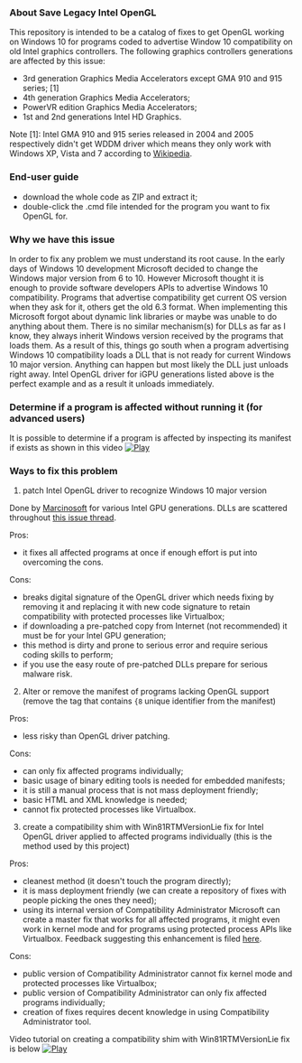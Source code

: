 ### About Save Legacy Intel OpenGL
This repository is intended to be a catalog of fixes to get OpenGL working on Windows 10 for programs coded to advertise Window 10 compatibility on old Intel graphics controllers. The following graphics controllers generations are affected by this issue:
- 3rd generation Graphics Media Accelerators except GMA 910 and 915 series; [1]
- 4th generation Graphics Media Accelerators;
- PowerVR edition Graphics Media Accelerators;
- 1st and 2nd generations Intel HD Graphics.

Note [1]: Intel GMA 910 and 915 series released in 2004 and 2005 respectively didn't get WDDM driver which means they only work with Windows XP, Vista and 7 according to [Wikipedia](https://en.wikipedia.org/wiki/List_of_Intel_graphics_processing_units#Third_generation).

### End-user guide
- download the whole code as ZIP and extract it;
- double-click the .cmd file intended for the program you want to fix OpenGL for.

### Why we have this issue
In order to fix any problem we must understand its root cause. In the early days of Windows 10 development Microsoft decided to change the Windows major version from 6 to 10. However Microsoft thought it is enough to provide software developers APIs to advertise Windows 10 compatibility. Programs that advertise compatibility get current OS version when they ask for it, others get the old 6.3 format. When implementing this Microsoft forgot about dynamic link libraries or maybe was unable to do anything about them. There is no similar mechanism(s) for DLLs as far as I know, they always inherit Windows version received by the programs that loads them. As a result of this, things go south when a program advertising Windows 10 compatibility loads a DLL that is not ready for current Windows 10 major version. Anything can happen but most likely the DLL just unloads right away. Intel OpenGL driver for iGPU generations listed above is the perfect example and as a result it unloads immediately.

### Determine if a program is affected without running it (for advanced users)
It is possible to determine if a program is affected by inspecting its manifest if exists as shown in this video
[![Play](https://pal1000.github.io/shared/tutorials/video.png)](https://pal1000.github.io/shared/tutorials/detect-win10-compat-advertising.mov)

### Ways to fix this problem
1. patch Intel OpenGL driver to recognize Windows 10 major version

Done by [Marcinosoft](https://github.com/Marcinosoft) for various Intel GPU generations. DLLs are scattered throughout [this issue thread](https://github.com/LWJGL/lwjgl/issues/119).

Pros:
- it fixes all affected programs at once if enough effort is put into overcoming the cons.

Cons:
- breaks digital signature of the OpenGL driver which needs fixing by removing it and replacing it with new code signature to retain compatibility with protected processes like Virtualbox;
- if downloading a pre-patched copy from Internet (not recommended) it must be for your Intel GPU generation;
- this method is dirty and prone to serious error and require serious coding skills to perform;
- if you use the easy route of pre-patched DLLs prepare for serious malware risk.

2. Alter or remove the manifest of programs lacking OpenGL support (remove the tag that contains `{8` unique identifier from the manifest)

Pros:
- less risky than OpenGL driver patching.

Cons:
- can only fix affected programs individually;
- basic usage of binary editing tools is needed for embedded manifests;
- it is still a manual process that is not mass deployment friendly;
- basic HTML and XML knowledge is needed;
- cannot fix protected processes like Virtualbox.

3. create a compatibility shim with Win81RTMVersionLie fix for Intel OpenGL driver applied to affected programs individually (this is the method used by this project)

Pros:
- cleanest method (it doesn't touch the program directly);
- it is mass deployment friendly (we can create a repository of fixes with people picking the ones they need);
- using its internal version of Compatibility Administrator Microsoft can create a master fix that works for all affected programs, it might even work in kernel mode and for programs using protected process APIs like Virtualbox. Feedback suggesting this enhancement is filed [here](https://aka.ms/Sn9jtj).

Cons:
- public version of Compatibility Administrator cannot fix kernel mode and protected processes like Virtualbox;
- public version of Compatibility Administrator can only fix affected programs individually;
- creation of fixes requires decent knowledge in using Compatibility Administrator tool.

Video tutorial on creating a compatibility shim with Win81RTMVersionLie fix is below
[![Play](https://pal1000.github.io/shared/tutorials/video.png)](https://pal1000.github.io/shared/tutorials/legacy-igpu-ogl-fix-win10.mov)